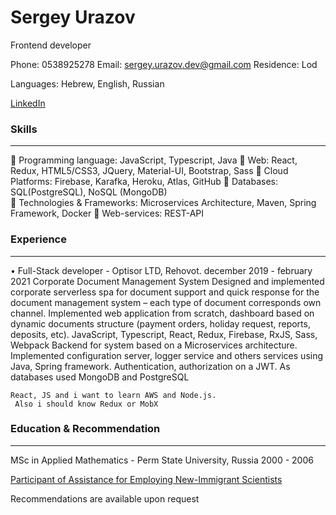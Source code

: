 # Sergey Urazov

Frontend developer 

Phone: 0538925278  Email: sergey.urazov.dev@gmail.com   Residence: Lod

Languages:  Hebrew, English, Russian

[LinkedIn](https://www.linkedin.com/in/sergey-urazov/)


### Skills
__________________________________________________________________________________

	Programming language:  JavaScript, Typescript, Java
	Web:  React, Redux, HTML5/CSS3, JQuery, Material-UI, Bootstrap, Sass
	Cloud Platforms: Firebase, Karafka, Heroku, Atlas, GitHub
	Databases:  SQL(PostgreSQL), NoSQL (MongoDB)  
	Technologies & Frameworks: Microservices Architecture, Maven, Spring Framework, Docker
	Web-services:  REST-API


### Experience
__________________________________________________________________________________
•	Full-Stack developer - Optisor LTD, Rehovot.			december 2019 - february 2021
Corporate Document Management System
Designed and implemented corporate serverless spa for document support and quick response for the document management system – each type of document corresponds own channel.
Implemented web application from scratch, dashboard based on dynamic  documents structure (payment orders, holiday request, reports, deposits, etc). JavaScript, Typescript, React, Redux, Firebase, RxJS, Sass, Webpack 
Backend for system based on a Microservices architecture. Implemented configuration server, logger service and others services using Java, Spring framework. Authentication, authorization on a JWT. As databases used MongoDB and PostgreSQL


```
React, JS and i want to learn AWS and Node.js.
 Also i should know Redux or MobX

```

### Education & Recommendation
__________________________________________________________________________________
MSc in Applied Mathematics - Perm State University, Russia  2000 - 2006 

[Participant of Assistance for Employing New-Immigrant Scientists](https://www.gov.il/en/departments/general/financial_help)

Recommendations are available upon request


